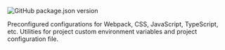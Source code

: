 ![GitHub package.json version](https://img.shields.io/github/package-json/v/js-toolkit/configs)

Preconfigured configurations for Webpack, CSS, JavaScript, TypeScript, etc.
Utilities for project custom environment variables and project configuration file.
